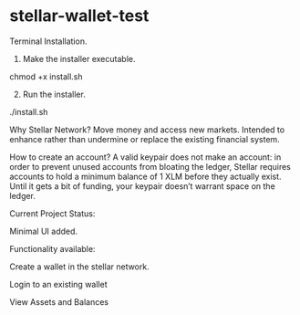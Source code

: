 # stellar-wallet-test
Terminal Installation.

1. Make the installer executable.

chmod +x install.sh

2. Run the installer.

./install.sh

Why Stellar Network?
Move money and access new markets.
Intended to enhance rather than undermine or replace the existing financial system.

How to create an account?
A valid keypair does not make an account: in order to prevent unused accounts from bloating the ledger, Stellar requires accounts to hold a minimum balance of 1 XLM before they actually exist. Until it gets a bit of funding, your keypair doesn’t warrant space on the ledger.

Current Project Status:

Minimal UI added.

Functionality available:

Create a wallet in the stellar network.

Login to an existing wallet

View Assets and Balances

